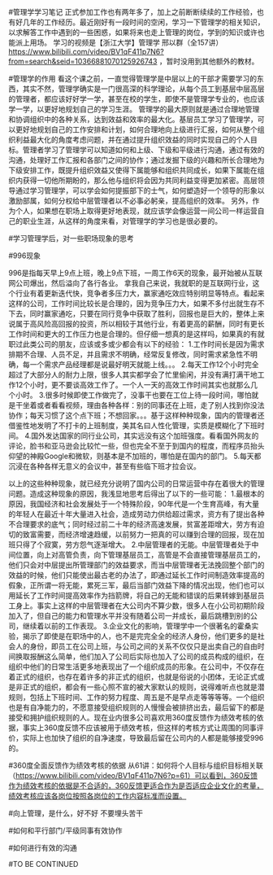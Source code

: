 #管理学学习笔记
正式参加工作也有两年多了，加上之前断断续续的工作经验，也有好几年的工作经历。最近刚好有一段时间的空闲，学习一下管理学的相关知识，以求解答工作中遇到的一些困惑，如果将来也走上管理的岗位，学到的知识或许也能派上用场。
学习的视频是【浙江大学】管理学 邢以群（全157讲）https://www.bilibili.com/video/BV1qF411p7N6?from=search&seid=10366881070125926743 ，暂时没用到其他额外的教材。

#管理学的作用
看这个课之前，一直觉得管理学是中层以上的干部才需要学习的东西，其实不然，管理学确实是一门很高深的科学理论，从每个员工到基层中层高层的管理者，都应该好好学一学，甚至在校的学生，即使不是管理学专业的，也应该学一学，以更好地规划自己的学习生涯。
管理学的最大原则就是通过合理地管理和协调组织中的各种关系，达到效益和效率的最大化。基层员工学习了管理学，可以更好地规划自己的工作安排和计划，如何合理地向上级进行汇报，如何从整个组织利益最大化的角度考虑问题，并在通过提升组织效益的同时实现自己的个人目标。管理者学习了管理学可以知道如何和上级、下级和平级进行沟通，通过有效的沟通，处理好工作汇报和各部门之间的协作；通过发掘下级的兴趣和所长合理地为下级安排工作，既提升组织效益又使得下属能够和组织共同成长，如果下属能在组织内获得一切他所期盼的，那么他与组织将会因为共同利益变得更加紧密。高层领导通过学习管理学，可以学会如何提振部下的士气，如何塑造好一个领导的形象以激励部属，如何分权给中层管理者以不必事必躬亲，提高组织的效率。
另外，作为个人，如果想在职场上取得更好地表现，就应该学会像运营一间公司一样运营自己的职业生涯，从这样的角度来看，对管理学的学习也是很必要的。

#学习管理学后，对一些职场现象的思考

#996现象

996是指每天早上9点上班，晚上9点下班，一周工作6天的现象，最开始被从互联网公司爆出，然后溢向了各行各业。
拿我自己来说，我就职的是互联网行业，这个行业有着更新迭代快，竞争者多压力大，赢家通吃效应特别明显等特点。看起来这样的公司，工作时间比较长是合理的，因为竞争压力大，如果不多付出就生存不下去，同时赢家通吃，只要在同行竞争中获取了胜利，回报也是巨大的，整体上来说属于高风险高回报的投资，所以相较于其他行业，有着更高的薪酬，同时有更长工作时间和更大的工作压力也是合理的。但仔细一想真的是这样吗，如果真的有就职过此类公司的朋友，应该或多或少都会有以下的经验：
1.工作时间长是因为需求排期不合理、人员不足，并且需求不明确，经常反复修改，同时需求紧急性不明确，每一个需求产品经理都是说最好明天就能上线。。。
2.每天工作12个小时完全超过了大部分人的耐力上限，很多人其实都学会了忙里偷闲，并没有满打满干地工作12个小时，更不要谈高效工作了。一个人一天的高效工作时间其实也就那么几个小时。
3.很多时候即使工作做完了，没事干也要在工位上待一段时间，哪怕就是干坐着或者看看视频，理由各种各样：别的同事还在上班，走了别人找到你没法协作；每天习惯了这个点下班；不想回家。。。基于这样种种现象，国内的管理者还借鉴性地发明了不打卡的上班制度，美其名曰人性化管理，实质是模糊化了下班时间。
4.国外发达国家的同行业公司，其实远没有这个加班强度。看看国外网友的评论，脸书和亚马逊会比较忙一些，但也完全不至于到国内的程度，而程序员抬头仰望的神殿Google和微软，则基本是不加班的，哪怕是在国内的部门。
5.每天都沉浸在各种各样无意义的会议中，甚至有些临下班才拉会议。

以上的这些种种现象，就已经充分说明了国内公司的日常运营中存在着很大的管理问题。造成这种现象的原因，我浅显地思考后得出了以下的一些可能：
1.最根本的原因，我国经济和社会发展处于一个特殊阶段，90年代是一个生育高峰，有大量的年轻人在最近十年大量进入社会，造成劳动力供给超过需求，资方有了提出各种不合理要求的底气；同时经过前二十年的经济高速发展，贫富差距增大，劳方有迫切的致富需要，而经济增速趋缓，以前努力一把真的可以赚到合理的回报，现在加班只得了个寂寞，劳方怨气逐渐增大。
2.中层管理者的无能。中层管理者处于中间位置，向上对高管负责，向下管理基层员工，高管是不会直接管理基层员工的，他们只会对中层提出所管理部门的效益要求，而当中层管理者无法挽回整个部门的效益的时候，他们只能使出最古老的办法了，即通过延长工作时间制造效率提高的假象，正所谓一将无能，累死三军，最后当部门效益下降的情况出现，他们也可以用延长了工作时间提高效率作为挡箭牌，将自己的无能和错误的后果转嫁到基层员工身上。事实上这样的中层管理者在大公司内不算少数，很多人在小公司初期阶段加入了，但自己的能力和管理水平并没有随着公司一并成长，最后跳槽到别的公司，继续着以前的工作表现。
3.企业文化的影响，管理学中一个很著名的霍桑实验，揭示了即使是在职场中的人，也不是完完全全的经济人身份，他们更多的是社会人的身份，即员工在公司上班，与公司之间的关系不仅仅只是出卖自己的自由时间换取报酬这么简单，他们加入了公司后实际也加入了公司的成员构成的组织，在组织中他们的日常生活更多地表现出了一个组织成员的形象。在公司中，不仅存在着正式的组织，也存在着许多的非正式的组织，也就是俗说的小团体，无论正式或是非正式的组织，都会有一些心照不宣的被大家默认的规则，说得难听点也就是潜规则，包括上下班时间、工作的努力程度、周五是不是早点走等等等等。一个组织也是有自净能力的，不愿意接受组织规则的人慢慢会被排挤出去，最后留下的都是接受和拥护组织规则的人。现在业内很多公司喜欢用360度反馈作为绩效考核的依据，事实上360度反馈不应该被用于绩效考核，但这样的考核方式让周围的同事评价，实际上也加快了组织的自净速度，导致最后留在公司内的人都是能够接受996的。

#360度全面反馈作为绩效考核的依据
从61讲：如何将个人目标与组织目标相关联（https://www.bilibili.com/video/BV1qF411p7N6?p=61）可以看到，360反馈作为绩效考核的依据是不合适的，360反馈更适合作为是否适应企业文化的考量，绩效考核应该各岗位按照各岗位的工作内容标准而设置。

#向上管理，是什么，好不好
不要埋头苦干

#如何和平行部门/平级同事有效协作

#如何进行有效的沟通

#TO BE CONTINUED









